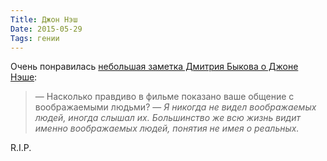 ```yaml
---
Title: Джон Нэш
Date: 2015-05-29
Tags: гении
---
```


Очень понравилась [небольшая заметка Дмитрия Быкова о Джоне Нэше](http://www.novayagazeta.ru/society/68556.html):

> — Насколько правдиво в фильме показано ваше общение с воображаемыми людьми?
> — *Я никогда не видел воображаемых людей, иногда слышал их. Большинство же всю жизнь видит именно воображаемых людей, понятия не имея о реальных.*

R.I.P.
